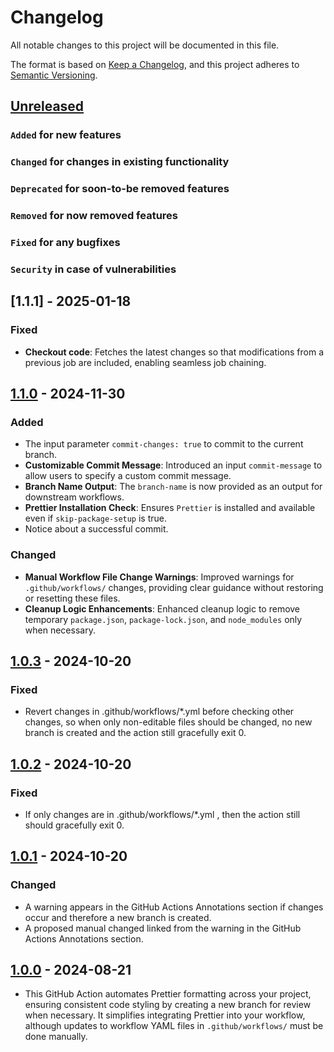 # Changelog

All notable changes to this project will be documented in this file.

The format is based on [Keep a Changelog](https://keepachangelog.com/en/1.0.0/),
and this project adheres to [Semantic Versioning](https://semver.org/spec/v2.0.0.html).

## [Unreleased]

### `Added` for new features

### `Changed` for changes in existing functionality

### `Deprecated` for soon-to-be removed features

### `Removed` for now removed features

### `Fixed` for any bugfixes

### `Security` in case of vulnerabilities

## [1.1.1] - 2025-01-18

### Fixed

- **Checkout code**: Fetches the latest changes so that modifications from a previous job are included, enabling seamless job chaining.

## [1.1.0] - 2024-11-30

### Added

- The input parameter `commit-changes: true` to commit to the current branch.
- **Customizable Commit Message**: Introduced an input `commit-message` to allow users to specify a custom commit message.
- **Branch Name Output**: The `branch-name` is now provided as an output for downstream workflows.
- **Prettier Installation Check**: Ensures `Prettier` is installed and available even if `skip-package-setup` is true.
- Notice about a successful commit.

### Changed

- **Manual Workflow File Change Warnings**: Improved warnings for `.github/workflows/` changes, providing clear guidance without restoring or resetting these files.
- **Cleanup Logic Enhancements**: Enhanced cleanup logic to remove temporary `package.json`, `package-lock.json`, and `node_modules` only when necessary.

## [1.0.3] - 2024-10-20

### Fixed

- Revert changes in .github/workflows/\*.yml before checking other changes, so when only non-editable files should be changed, no new branch is created and the action still gracefully exit 0.

## [1.0.2] - 2024-10-20

### Fixed

- If only changes are in .github/workflows/\*.yml , then the action still should gracefully exit 0.

## [1.0.1] - 2024-10-20

### Changed

- A warning appears in the GitHub Actions Annotations section if changes occur and therefore a new branch is created.
- A proposed manual changed linked from the warning in the GitHub Actions Annotations section.

## [1.0.0] - 2024-08-21

- This GitHub Action automates Prettier formatting across your project, ensuring consistent code styling by creating a new branch for review when necessary. It simplifies integrating Prettier into your workflow, although updates to workflow YAML files in `.github/workflows/` must be done manually.

[Unreleased]: https://github.com/WorkOfStan/prettier-fix/compare/v1.1.1...HEAD
[1.1.0]: https://github.com/WorkOfStan/prettier-fix/compare/v1.1.0...v1.1.1?w=1
[1.1.0]: https://github.com/WorkOfStan/prettier-fix/compare/v1.0.3...v1.1.0?w=1
[1.0.3]: https://github.com/WorkOfStan/prettier-fix/compare/v1.0.2...v1.0.3?w=1
[1.0.2]: https://github.com/WorkOfStan/prettier-fix/compare/v1.0.1...v1.0.2?w=1
[1.0.1]: https://github.com/WorkOfStan/prettier-fix/compare/v1.0.0...v1.0.1?w=1
[1.0.0]: https://github.com/WorkOfStan/prettier-fix/releases/tag/v1.0.0
